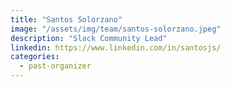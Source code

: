 ```yaml
---
title: "Santos Solorzano"
image: "/assets/img/team/santos-solorzano.jpeg"
description: "Slack Community Lead"
linkedin: https://www.linkedin.com/in/santosjs/
categories:
  - past-organizer
---
```

